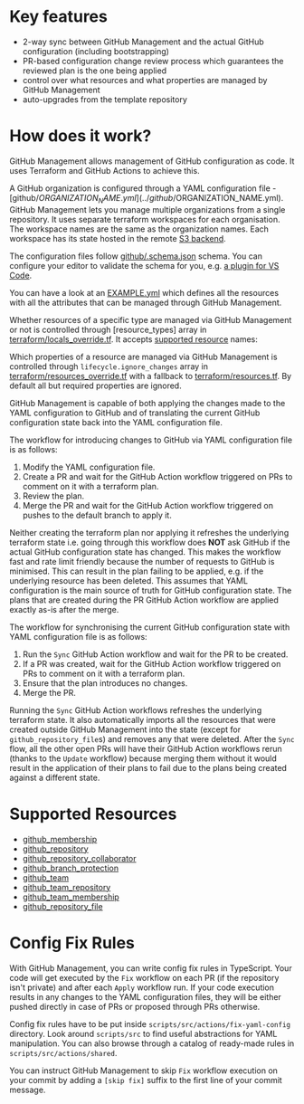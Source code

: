 # Key features

- 2-way sync between GitHub Management and the actual GitHub configuration (including bootstrapping)
- PR-based configuration change review process which guarantees the reviewed plan is the one being applied
- control over what resources and what properties are managed by GitHub Management
- auto-upgrades from the template repository

# How does it work?

GitHub Management allows management of GitHub configuration as code. It uses Terraform and GitHub Actions to achieve this.

A GitHub organization is configured through a YAML configuration file - [github/$ORGANIZATION_NAME.yml](../github/$ORGANIZATION_NAME.yml). GitHub Management lets you manage multiple organizations from a single repository. It uses separate terraform workspaces for each organisation. The workspace names are the same as the organization names. Each workspace has its state hosted in the remote [S3 backend](https://www.terraform.io/language/settings/backends/s3).

The configuration files follow [github/.schema.json](../github/.schema.json) schema. You can configure your editor to validate the schema for you, e.g. [a plugin for VS Code](https://github.com/redhat-developer/vscode-yaml).

You can have a look at an [EXAMPLE.yml](./EXAMPLE.yml) which defines all the resources with all the attributes that can be managed through GitHub Management.

Whether resources of a specific type are managed via GitHub Management or not is controlled through [resource_types] array in [terraform/locals_override.tf](../terraform/locals_override.tf). It accepts [supported resource](#supported-resources) names:

Which properties of a resource are managed via GitHub Management is controlled through `lifecycle.ignore_changes` array in [terraform/resources_override.tf](../terraform/resources_override.tf) with a fallback to [terraform/resources.tf](../terraform/resources.tf). By default all but required properties are ignored.

GitHub Management is capable of both applying the changes made to the YAML configuration to GitHub and of translating the current GitHub configuration state back into the YAML configuration file.

The workflow for introducing changes to GitHub via YAML configuration file is as follows:
1. Modify the YAML configuration file.
1. Create a PR and wait for the GitHub Action workflow triggered on PRs to comment on it with a terraform plan.
1. Review the plan.
1. Merge the PR and wait for the GitHub Action workflow triggered on pushes to the default branch to apply it.

Neither creating the terraform plan nor applying it refreshes the underlying terraform state i.e. going through this workflow does **NOT** ask GitHub if the actual GitHub configuration state has changed. This makes the workflow fast and rate limit friendly because the number of requests to GitHub is minimised. This can result in the plan failing to be applied, e.g. if the underlying resource has been deleted. This assumes that YAML configuration is the main source of truth for GitHub configuration state. The plans that are created during the PR GitHub Action workflow are applied exactly as-is after the merge.

The workflow for synchronising the current GitHub configuration state with YAML configuration file is as follows:
1. Run the `Sync` GitHub Action workflow and wait for the PR to be created.
1. If a PR was created, wait for the GitHub Action workflow triggered on PRs to comment on it with a terraform plan.
1. Ensure that the plan introduces no changes.
1. Merge the PR.

Running the `Sync` GitHub Action workflows refreshes the underlying terraform state. It also automatically imports all the resources that were created outside GitHub Management into the state (except for `github_repository_file`s) and removes any that were deleted. After the `Sync` flow, all the other open PRs will have their GitHub Action workflows rerun (thanks to the `Update` workflow) because merging them without it would result in the application of their plans to fail due to the plans being created against a different state.

# Supported Resources

- [github_membership](https://registry.terraform.io/providers/integrations/github/latest/docs/resources/membership)
- [github_repository](https://registry.terraform.io/providers/integrations/github/latest/docs/resources/repository)
- [github_repository_collaborator](https://registry.terraform.io/providers/integrations/github/latest/docs/resources/repository_collaborator)
- [github_branch_protection](https://registry.terraform.io/providers/integrations/github/latest/docs/resources/branch_protection)
- [github_team](https://registry.terraform.io/providers/integrations/github/latest/docs/resources/team)
- [github_team_repository](https://registry.terraform.io/providers/integrations/github/latest/docs/resources/team_repository)
- [github_team_membership](https://registry.terraform.io/providers/integrations/github/latest/docs/resources/team_membership)
- [github_repository_file](https://registry.terraform.io/providers/integrations/github/latest/docs/resources/repository_file)

# Config Fix Rules

With GitHub Management, you can write config fix rules in TypeScript. Your code will get executed by the `Fix` workflow on each PR (if the repository isn't private) and after each `Apply` workflow run. If your code execution results in any changes to the YAML configuration files, they will be either pushed directly in case of PRs or proposed through PRs otherwise.

Config fix rules have to be put inside `scripts/src/actions/fix-yaml-config` directory. Look around `scripts/src` to find useful abstractions for YAML manipulation. You can also browse through a catalog of ready-made rules in `scripts/src/actions/shared`.

You can instruct GitHub Management to skip `Fix` workflow execution on your commit by adding a `[skip fix]` suffix to the first line of your commit message.
